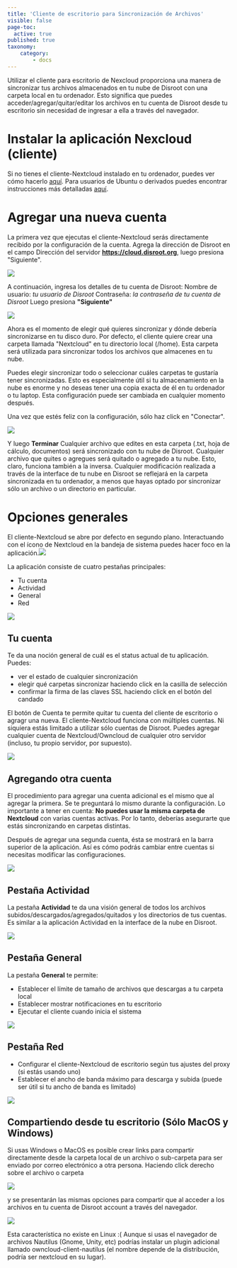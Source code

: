 ```yaml
---
title: 'Cliente de escritorio para Sincronización de Archivos'
visible: false
page-toc:
  active: true
published: true
taxonomy:
    category:
        - docs
---
```

Utilizar el cliente para escritorio de Nexcloud proporciona una manera de sincronizar tus archivos almacenados en tu nube de Disroot con una carpeta local en tu ordenador.
Esto significa que puedes acceder/agregar/quitar/editar los archivos en tu cuenta de Disroot desde tu escritorio sin necesidad de ingresar a ella a través del navegador.



# Instalar la aplicación Nexcloud (cliente)

Si no tienes el cliente-Nextcloud instalado en tu ordenador, puedes ver cómo hacerlo [aquí](https://nextcloud.com/install/#install-clients).
Para usuarios de Ubuntu o derivados puedes encontrar instrucciones más detalladas [aquí](https://www.c-rieger.de/how-to-install-nextcloud-desktop-client-for-ubuntu/).

# Agregar una nueva cuenta

La primera vez que ejecutas el cliente-Nextcloud serás directamente recibido por la configuración de la cuenta.
Agrega la dirección de Disroot en el campo Dirección del servidor **https://cloud.disroot.org**, luego presiona "Siguiente".

![](en/desktop_client1.png)


A continuación, ingresa los detalles de tu cuenta de Disroot:
Nombre de usuario: *tu usuario de Disroot*
Contraseña: *la contraseña de tu cuenta de Disroot*
Luego presiona **"Siguiente"**

![](en/desktop_client2.png)


Ahora es el momento de elegir qué quieres sincronizar y dónde debería sincronizarse en tu disco duro. Por defecto, el cliente quiere crear una carpeta llamada "Nextcloud" en tu directorio local (/home). Esta carpeta será utilizada para sincronizar todos los archivos que almacenes en tu nube.

Puedes elegir sincronizar todo o seleccionar cuáles carpetas te gustaría tener sincronizadas. Esto es especialmente útil si tu almacenamiento en la nube es enorme y no deseas tener una copia exacta de él en tu ordenador o tu laptop. Esta configuración puede ser cambiada en cualquier momento después.

Una vez que estés feliz con la configuración, sólo haz click en "Conectar".

![](en/desktop_client3.png)

Y luego **Terminar**
Cualquier archivo que edites en esta carpeta (.txt, hoja de cálculo, documentos) será sincronizado con tu nube de Disroot. Cualquier archivo que quites o agregues será quitado o agregado a tu nube. Esto, claro, funciona también a la inversa. Cualquier modificación realizada a través de la interface de tu nube en Disroot se reflejará en la carpeta sincronizada en tu ordenador, a menos que hayas optado por sincronizar sólo un archivo o un directorio en particular.


# Opciones generales

El cliente-Nextcloud se abre por defecto en segundo plano. Interactuando con el ícono de Nextcloud en la bandeja de sistema puedes hacer foco en la aplicación.![](en/desktop_client_systray.png)

La aplicación consiste de cuatro pestañas principales:
 - Tu cuenta
 - Actividad
 - General
 - Red

![](en/desktop_client4.png)

## Tu cuenta
Te da una noción general de cuál es el status actual de tu aplicación. Puedes:
 - ver el estado de cualquier sincronización
 - elegir qué carpetas sincronizar haciendo click en la casilla de selección
 - confirmar la firma de las claves SSL haciendo click en el botón del candado

El botón de Cuenta te permite quitar tu cuenta del cliente de escritorio o agragr una nueva. El cliente-Nextcloud funciona con múltiples cuentas. Ni siquiera estás limitado a utilizar sólo cuentas de Disroot. Puedes agregar cualquier cuenta de Nextcloud/Owncloud de cualquier otro servidor (incluso, tu propio servidor, por supuesto).

![](en/desktop_client5.png)

## Agregando otra cuenta
El procedimiento para agregar una cuenta adicional es el mismo que al agregar la primera. Se te preguntará lo mismo durante la configuración. Lo importante a tener en cuenta: **No puedes usar la misma carpeta de Nextcloud** con varias cuentas activas. Por lo tanto, deberías asegurarte que estás sincronizando en carpetas distintas.

Después de agregar una segunda cuenta, ésta se mostrará en la barra superior de la aplicación. Así es cómo podrás cambiar entre cuentas si necesitas modificar las configuraciones.

![](en/desktop_client6)

## Pestaña Actividad
La pestaña **Actividad** te da una visión general de todos los archivos subidos/descargados/agregados/quitados y los directorios de tus cuentas. Es similar a la aplicación Actividad en la interface de la nube en Disroot.

![](en/desktop_client7.png)

## Pestaña General
La pestaña **General** te permite:

 - Establecer el límite de tamaño de archivos que descargas a tu carpeta local
 - Establecer mostrar notificaciones en tu escritorio
 - Ejecutar el cliente cuando inicia el sistema

![](en/desktop_client8.png)

## Pestaña Red

 - Configurar el cliente-Nextcloud de escritorio según tus ajustes del proxy (si estás usando uno)
 - Establecer el ancho de banda máximo para descarga y subida (puede ser útil si tu ancho de banda es limitado)

![](en/desktop_client9.png)

## Compartiendo desde tu escritorio (Sólo MacOS y Windows)

Si usas Windows o MacOS es posible crear links para compartir directamente desde la carpeta local de un archivo o sub-carpeta para ser enviado por correo electrónico a otra persona. Haciendo click derecho sobre el archivo o carpeta

![](en/desktop_client10.png)

y se presentarán las mismas opciones para compartir que al acceder a los archivos en tu cuenta de Disroot account a través del navegador.

![](en/desktop_client11.png)


Esta característica no existe en Linux :(
Aunque si usas el navegador de archivos Nautilus (Gnome, Unity, etc) podrías instalar un plugin adicional llamado owncloud-client-nautilus (el nombre depende de la distribución, podría ser nextcloud en su lugar).

